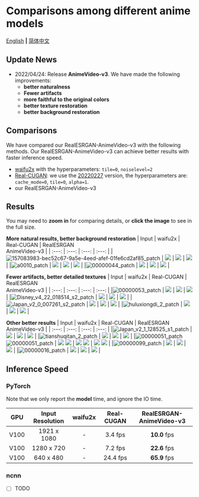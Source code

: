 # Comparisons among different anime models

[English](anime_comparisons.md) **|** [简体中文](anime_comparisons_CN.md)

## Update News

- 2022/04/24: Release **AnimeVideo-v3**. We have made the following improvements:
  - **better naturalness**
  - **Fewer artifacts**
  - **more faithful to the original colors**
  - **better texture restoration**
  - **better background restoration**

## Comparisons

We have compared our RealESRGAN-AnimeVideo-v3 with the following methods.
Our RealESRGAN-AnimeVideo-v3 can achieve better results with faster inference speed.

- [waifu2x](https://github.com/nihui/waifu2x-ncnn-vulkan) with the hyperparameters: `tile=0`, `noiselevel=2`
- [Real-CUGAN](https://github.com/bilibili/ailab/tree/main/Real-CUGAN): we use the [20220227](https://github.com/bilibili/ailab/releases/tag/Real-CUGAN-add-faster-low-memory-mode) version, the hyperparameters are: `cache_mode=0`, `tile=0`, `alpha=1`.
- our RealESRGAN-AnimeVideo-v3

## Results

You may need to **zoom in** for comparing details, or **click the image** to see in the full size.

**More natural results, better background restoration**
| Input | waifu2x | Real-CUGAN | RealESRGAN<br>AnimeVideo-v3 |
| :---: | :---:        |     :---:      |  :---:      |
|![157083983-bec52c67-9a5e-4eed-afef-01fe6cd2af85_patch](https://user-images.githubusercontent.com/11482921/164452769-5d8cb4f8-1708-42d2-b941-f44a6f136feb.png) | ![](https://user-images.githubusercontent.com/11482921/164452767-c825cdec-f721-4ff1-aef1-fec41f146c4c.png) | ![](https://user-images.githubusercontent.com/11482921/164452755-3be50895-e3d4-432d-a7b9-9085c2a8e771.png) | ![](https://user-images.githubusercontent.com/11482921/164452771-be300656-379a-4323-a755-df8025a8c451.png) |
|![a0010_patch](https://user-images.githubusercontent.com/11482921/164454047-22eeb493-3fa9-4142-9fc2-6f2a1c074cd5.png) | ![](https://user-images.githubusercontent.com/11482921/164454046-d5e79f8f-00a0-4b55-bc39-295d0d69747a.png) | ![](https://user-images.githubusercontent.com/11482921/164454040-87886b11-9d08-48bd-862f-0d4aed72eb19.png) | ![](https://user-images.githubusercontent.com/11482921/164454055-73dc9f02-286e-4d5c-8f70-c13742e08f42.png) |
|![00000044_patch](https://user-images.githubusercontent.com/11482921/164451232-bacf64fc-e55a-44db-afbb-6b31ab0f8973.png) | ![](https://user-images.githubusercontent.com/11482921/164451318-f309b61a-75b8-4b74-b5f3-595725f1cf0b.png) | ![](https://user-images.githubusercontent.com/11482921/164451348-994f8a35-adbe-4a4b-9c61-feaa294af06a.png) | ![](https://user-images.githubusercontent.com/11482921/164451361-9b7d376e-6f75-4648-b752-542b44845d1c.png) |

**Fewer artifacts, better detailed textures**
| Input | waifu2x | Real-CUGAN | RealESRGAN<br>AnimeVideo-v3 |
| :---: | :---:        |     :---:      |  :---:      |
|![00000053_patch](https://user-images.githubusercontent.com/11482921/164448411-148a7e5c-cfcd-4504-8bc7-e318eb883bb6.png) | ![](https://user-images.githubusercontent.com/11482921/164448633-dfc15224-b6d2-4403-a3c9-4bb819979364.png) | ![](https://user-images.githubusercontent.com/11482921/164448771-0d359509-5293-4d4c-8e3c-86a2a314ea88.png) | ![](https://user-images.githubusercontent.com/11482921/164448848-1a4ff99e-075b-4458-9db7-2c89e8160aa0.png) |
|![Disney_v4_22_018514_s2_patch](https://user-images.githubusercontent.com/11482921/164451898-83311cdf-bd3e-450f-b9f6-34d7fea3ab79.png) | ![](https://user-images.githubusercontent.com/11482921/164451894-6c56521c-6561-40d6-a3a5-8dde2c167b8a.png) | ![](https://user-images.githubusercontent.com/11482921/164451888-af9b47e3-39dc-4f3e-b0d7-d372d8191e2a.png) | ![](https://user-images.githubusercontent.com/11482921/164451901-31ca4dd4-9847-4baa-8cde-ad50f4053dcf.png) |
|![Japan_v2_0_007261_s2_patch](https://user-images.githubusercontent.com/11482921/164454578-73c77392-77de-49c5-b03c-c36631723192.png) | ![](https://user-images.githubusercontent.com/11482921/164454574-b1ede5f0-4520-4eaa-8f59-086751a34e62.png) | ![](https://user-images.githubusercontent.com/11482921/164454567-4cb3fdd8-6a2d-4016-85b2-a305a8ff80e4.png) | ![](https://user-images.githubusercontent.com/11482921/164454583-7f243f20-eca3-4500-ac43-eb058a4a101a.png) |
|![huluxiongdi_2_patch](https://user-images.githubusercontent.com/11482921/164453482-0726c842-337e-40ec-bf6c-f902ee956a8b.png) | ![](https://user-images.githubusercontent.com/11482921/164453480-71d5e091-5bfa-4c77-9c57-4e37f66ca0a3.png) | ![](https://user-images.githubusercontent.com/11482921/164453468-c295d3c9-3661-45f0-9ecd-406a1877f76e.png) | ![](https://user-images.githubusercontent.com/11482921/164453486-3091887c-587c-450e-b6fe-905cb518d57e.png) |

**Other better results**
| Input | waifu2x | Real-CUGAN | RealESRGAN<br>AnimeVideo-v3 |
| :---: | :---:        |     :---:      |  :---:      |
|![Japan_v2_1_128525_s1_patch](https://user-images.githubusercontent.com/11482921/164454933-67697f7c-b6ef-47dc-bfca-822a78af8acf.png) | ![](https://user-images.githubusercontent.com/11482921/164454931-9450de7c-f0b3-4638-9c1e-0668e0c41ef0.png) | ![](https://user-images.githubusercontent.com/11482921/164454926-ed746976-786d-41c5-8a83-7693cd774c3a.png) | ![](https://user-images.githubusercontent.com/11482921/164454936-8abdf0f0-fb30-40eb-8281-3b46c0bcb9ae.png) |
|![tianshuqitan_2_patch](https://user-images.githubusercontent.com/11482921/164456948-807c1476-90b6-4507-81da-cb986d01600c.png) | ![](https://user-images.githubusercontent.com/11482921/164456943-25e89de9-d7e5-4f61-a2e1-96786af6ae9e.png) | ![](https://user-images.githubusercontent.com/11482921/164456954-b468c447-59f5-4594-9693-3683e44ba3e6.png) | ![](https://user-images.githubusercontent.com/11482921/164456957-640f910c-3b04-407c-ac20-044d72e19735.png) |
|![00000051_patch](https://user-images.githubusercontent.com/11482921/164456044-e9a6b3fa-b24e-4eb7-acf9-1f7746551b1e.png) ![00000051_patch](https://user-images.githubusercontent.com/11482921/164456421-b67245b0-767d-4250-9105-80bbe507ecfc.png) | ![](https://user-images.githubusercontent.com/11482921/164456040-85763cf2-cb28-4ba3-abb6-1dbb48c55713.png) ![](https://user-images.githubusercontent.com/11482921/164456419-59cf342e-bc1e-4044-868c-e1090abad313.png) | ![](https://user-images.githubusercontent.com/11482921/164456031-4244bb7b-8649-4e01-86f4-40c2099c5afd.png) ![](https://user-images.githubusercontent.com/11482921/164456411-b6afcbe9-c054-448d-a6df-96d3ba3047f8.png) | ![](https://user-images.githubusercontent.com/11482921/164456035-12e270be-fd52-46d4-b18a-3d3b680731fe.png) ![](https://user-images.githubusercontent.com/11482921/164456417-dcaa8b62-f497-427d-b2d2-f390f1200fb9.png) |
|![00000099_patch](https://user-images.githubusercontent.com/11482921/164455312-6411b6e1-5823-4131-a4b0-a6be8a9ae89f.png) | ![](https://user-images.githubusercontent.com/11482921/164455310-f2b99646-3a22-47a4-805b-dc451ac86ddb.png) | ![](https://user-images.githubusercontent.com/11482921/164455294-35471b42-2826-4451-b7ec-6de01344954c.png) | ![](https://user-images.githubusercontent.com/11482921/164455305-fa4c9758-564a-4081-8b4e-f11057a0404d.png) |
|![00000016_patch](https://user-images.githubusercontent.com/11482921/164455672-447353c9-2da2-4fcb-ba4a-7dd6b94c19c1.png) | ![](https://user-images.githubusercontent.com/11482921/164455669-df384631-baaa-42f8-9150-40f658471558.png) | ![](https://user-images.githubusercontent.com/11482921/164455657-68006bf0-138d-4981-aaca-8aa927d2f78a.png) | ![](https://user-images.githubusercontent.com/11482921/164455664-0342b93e-a62a-4b36-a90e-7118f3f1e45d.png) |

## Inference Speed

### PyTorch

Note that we only report the **model** time, and ignore the IO time.

| GPU | Input Resolution | waifu2x | Real-CUGAN | RealESRGAN-AnimeVideo-v3
| :---: | :---:         |  :---:        |     :---:      |  :---:      |
| V100 | 1921 x 1080 | - | 3.4 fps | **10.0** fps |
| V100 | 1280 x 720 | - | 7.2 fps | **22.6** fps |
| V100 | 640 x 480 | - | 24.4 fps | **65.9** fps |

### ncnn

- [ ] TODO
